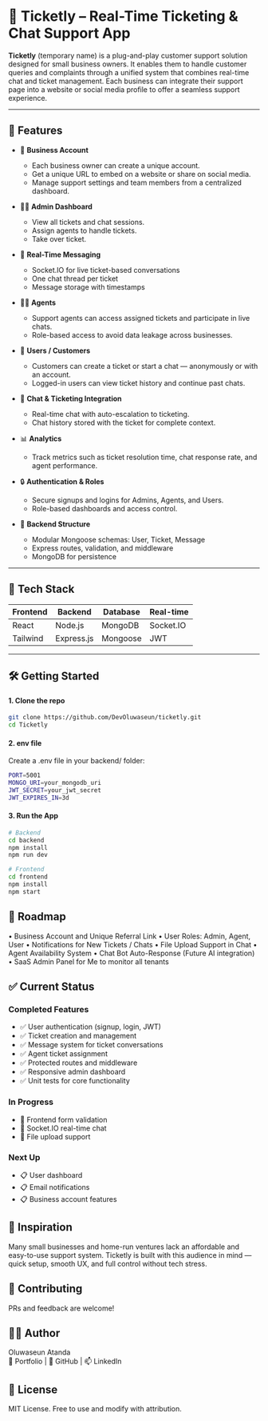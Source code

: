 # 🎫 Ticketly – Real-Time Ticketing & Chat Support App

**Ticketly** (temporary name) is a plug-and-play customer support solution designed for small business owners. It enables them to handle customer queries and complaints through a unified system that combines real-time chat and ticket management. Each business can integrate their support page into a website or social media profile to offer a seamless support experience.

---

## 🚀 Features

- 🏪 **Business Account**

  - Each business owner can create a unique account.
  - Get a unique URL to embed on a website or share on social media.
  - Manage support settings and team members from a centralized dashboard.

- 👨‍💼 **Admin Dashboard**

  - View all tickets and chat sessions.
  - Assign agents to handle tickets.
  - Take over ticket.

- 💬 **Real-Time Messaging**

  - Socket.IO for live ticket-based conversations
  - One chat thread per ticket
  - Message storage with timestamps

- 🧑‍💻 **Agents**

  - Support agents can access assigned tickets and participate in live chats.
  - Role-based access to avoid data leakage across businesses.

- 🙋 **Users / Customers**

  - Customers can create a ticket or start a chat — anonymously or with an account.
  - Logged-in users can view ticket history and continue past chats.

- 💬 **Chat & Ticketing Integration**

  - Real-time chat with auto-escalation to ticketing.
  - Chat history stored with the ticket for complete context.

- 📊 **Analytics**

  - Track metrics such as ticket resolution time, chat response rate, and agent performance.

- 🔒 **Authentication & Roles**

  - Secure signups and logins for Admins, Agents, and Users.
  - Role-based dashboards and access control.

- 🧠 **Backend Structure**
  - Modular Mongoose schemas: User, Ticket, Message
  - Express routes, validation, and middleware
  - MongoDB for persistence

---

## 🧰 Tech Stack

| Frontend | Backend    | Database | Real-time |
| -------- | ---------- | -------- | --------- |
| React    | Node.js    | MongoDB  | Socket.IO |
| Tailwind | Express.js | Mongoose | JWT       |

---

## 🛠️ Getting Started

#### 1. Clone the repo

```bash
git clone https://github.com/DevOluwaseun/ticketly.git
cd Ticketly
```

#### 2. env file

Create a .env file in your backend/ folder:

```bash
PORT=5001
MONGO_URI=your_mongodb_uri
JWT_SECRET=your_jwt_secret
JWT_EXPIRES_IN=3d
```

#### 3. Run the App

```bash
# Backend
cd backend
npm install
npm run dev

# Frontend
cd frontend
npm install
npm start
```

## 🚧 Roadmap

• Business Account and Unique Referral Link
• User Roles: Admin, Agent, User
• Notifications for New Tickets / Chats
• File Upload Support in Chat
• Agent Availability System
• Chat Bot Auto-Response (Future AI integration)
• SaaS Admin Panel for Me to monitor all tenants

<!-- Add this after the Tech Stack section -->

## ✅ Current Status

### Completed Features

- ✅ User authentication (signup, login, JWT)
- ✅ Ticket creation and management
- ✅ Message system for ticket conversations
- ✅ Agent ticket assignment
- ✅ Protected routes and middleware
- ✅ Responsive admin dashboard
- ✅ Unit tests for core functionality

### In Progress

- 🚧 Frontend form validation
- 🚧 Socket.IO real-time chat
- 🚧 File upload support

### Next Up

- 📋 User dashboard
- 📋 Email notifications
- 📋 Business account features

## 🧠 Inspiration

Many small businesses and home-run ventures lack an affordable and easy-to-use support system. Ticketly is built with this audience in mind — quick setup, smooth UX, and full control without tech stress.

## 🤝 Contributing

PRs and feedback are welcome!

## 🧑‍💻 Author

Oluwaseun Atanda  
🔗 Portfolio | 🐙 GitHub | 📫 LinkedIn

## 📜 License

MIT License. Free to use and modify with attribution.
